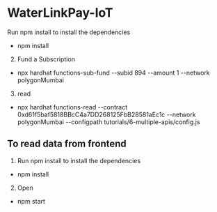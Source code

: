 # WaterLinkPay-IoT
Run npm install to install the dependencies
- npm install  
2. Fund a Subscription
- npx hardhat functions-sub-fund --subid 894 --amount 1 --network polygonMumbai
3. read
- npx hardhat functions-read  --contract 0xd61f5baf5818BBcC4a7DD268125FbB28581aEc1c --network polygonMumbai --configpath tutorials/6-multiple-apis/config.js
## To read data from frontend
1. Run npm install to install the dependencies
- npm install  
2. Open 
- npm start
  
